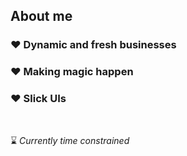## About me

### ❤️ Dynamic and fresh businesses
### ❤️ Making magic happen
### ❤️ Slick UIs

<br />

⌛ _Currently time constrained_
